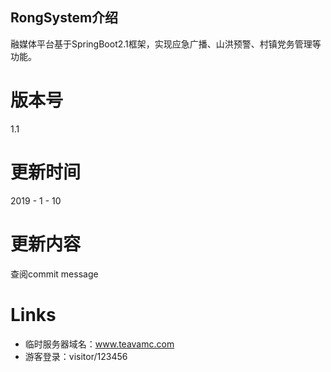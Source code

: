 ## RongSystem介绍

融媒体平台基于SpringBoot2.1框架，实现应急广播、山洪预警、村镇党务管理等功能。

# 版本号
1.1

# 更新时间

2019 - 1 - 10

# 更新内容
查阅commit message


# Links
* 临时服务器域名：www.teavamc.com
* 游客登录：visitor/123456
